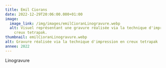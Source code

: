 ```yaml
---
title: Emil Ciorans
date: 2022-12-29T20:06:00.000+01:00
image:
  image_link: /img/images/emilCioranLinogravure.webp
  alt: Visuel représentant une gravure réalisée via la technique d'impression en
    creux tetrapak.
thumbnail: emilCioranLinogravure.webp
alt: Gravure réalisée via la technique d'impression en creux tetrapak
annee: 2022
---
```

Linogravure
